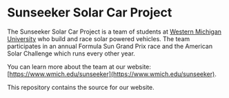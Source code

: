 # Sunseeker Solar Car Project

The Sunseeker Solar Car Project is a team of students at [Western Michigan University](https://www.wmich.edu/) who build and race solar powered vehicles. The team participates in an annual Formula Sun Grand Prix race and the American Solar Challenge which runs every other year.

You can learn more about the team at our website: [https://www.wmich.edu/sunseeker](https://www.wmich.edu/sunseeker).

This repository contains the source for our website.
